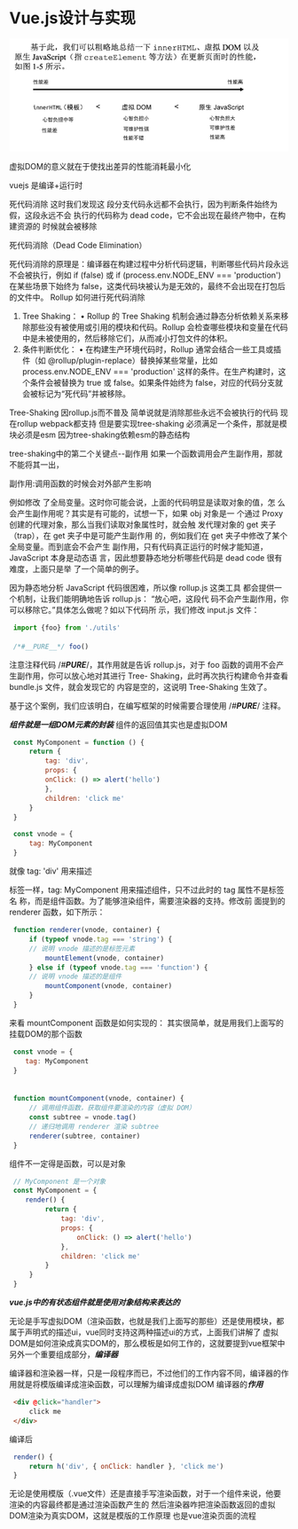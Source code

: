 # Vue.js设计与实现

![img.png](img.png)

虚拟DOM的意义就在于使找出差异的性能消耗最小化

vuejs 是编译+运行时

死代码消除
这时我们发现这
段分支代码永远都不会执行，因为判断条件始终为假，这段永远不会
执行的代码称为 dead code，它不会出现在最终产物中，在构建资源的
时候就会被移除

死代码消除（Dead Code Elimination）

死代码消除的原理是：编译器在构建过程中分析代码逻辑，判断哪些代码片段永远不会被执行，例如 if (false) 或 if (process.env.NODE_ENV === 'production') 在某些场景下始终为 false，这类代码块被认为是无效的，最终不会出现在打包后的文件中。
Rollup 如何进行死代码消除

1.	Tree Shaking：
    •	Rollup 的 Tree Shaking 机制会通过静态分析依赖关系来移除那些没有被使用或引用的模块和代码。Rollup 会检查哪些模块和变量在代码中是未被使用的，然后移除它们，从而减小打包文件的体积。
2. 条件判断优化：
   •	在构建生产环境代码时，Rollup 通常会结合一些工具或插件（如 @rollup/plugin-replace）替换掉某些常量，比如 process.env.NODE_ENV === 'production' 这样的条件。在生产构建时，这个条件会被替换为 true 或 false。如果条件始终为 false，对应的代码分支就会被标记为“死代码”并被移除。

Tree-Shaking 因rollup.js而不普及
简单说就是消除那些永远不会被执行的代码
现在rollup webpack都支持
但是要实现tree-shaking 必须满足一个条件，那就是模块必须是esm 因为tree-shaking依赖esm的静态结构

tree-shaking中的第二个关键点--副作用
如果一个函数调用会产生副作用，那就不能将其一出，

副作用:调用函数的时候会对外部产生影响

例如修改 了全局变量。这时你可能会说，上面的代码明显是读取对象的值，怎
么会产生副作用呢？其实是有可能的，试想一下，如果 obj 对象是一
个通过 Proxy 创建的代理对象，那么当我们读取对象属性时，就会触
发代理对象的 get 夹子（trap），在 get 夹子中是可能产生副作用
的，例如我们在 get 夹子中修改了某个全局变量。而到底会不会产生
副作用，只有代码真正运行的时候才能知道，JavaScript 本身是动态语
言，因此想要静态地分析哪些代码是 dead code 很有难度，上面只是举
了一个简单的例子。

因为静态地分析 JavaScript 代码很困难，所以像 rollup.js 这类工具
都会提供一个机制，让我们能明确地告诉 rollup.js：
“放心吧，这段代
码不会产生副作用，你可以移除它。”具体怎么做呢？如以下代码所
示，我们修改 input.js 文件：

```js
 import {foo} from './utils'

 /*#__PURE__*/ foo()
```

注意注释代码 /*#__PURE__*/，其作用就是告诉 rollup.js，对于
foo 函数的调用不会产生副作用，你可以放心地对其进行 Tree-
Shaking，此时再次执行构建命令并查看 bundle.js 文件，就会发现它的
内容是空的，这说明 Tree-Shaking 生效了。

基于这个案例，我们应该明白，在编写框架的时候需要合理使用
/*#__PURE__*/ 注释。


***组件就是一组DOM元素的封装***
组件的返回值其实也是虚拟DOM
```js
 const MyComponent = function () {
     return {
         tag: 'div',
         props: {
         onClick: () => alert('hello')
         },
         children: 'click me'
     }
 }
```
```js
 const vnode = {
     tag: MyComponent
 }
```
就像 tag: 'div' 用来描述 <div> 标签一样，tag:
MyComponent 用来描述组件，只不过此时的 tag 属性不是标签名
称，而是组件函数。为了能够渲染组件，需要渲染器的支持。修改前
面提到的 renderer 函数，如下所示：
```js
 function renderer(vnode, container) {
     if (typeof vnode.tag === 'string') {
     // 说明 vnode 描述的是标签元素
         mountElement(vnode, container)
     } else if (typeof vnode.tag === 'function') {
     // 说明 vnode 描述的是组件
         mountComponent(vnode, container)
     }
 }

```
来看 mountComponent 函数是如何实现的： 其实很简单，就是用我们上面写的挂载DOM的那个函数
```js
 const vnode = {
    tag: MyComponent
 }


 function mountComponent(vnode, container) {
     // 调用组件函数，获取组件要渲染的内容（虚拟 DOM）
     const subtree = vnode.tag()
     // 递归地调用 renderer 渲染 subtree
     renderer(subtree, container)
 }

```

组件不一定得是函数，可以是对象

```js
 // MyComponent 是一个对象
 const MyComponent = {
    render() {
         return {
             tag: 'div',
             props: {
                 onClick: () => alert('hello')
             },
             children: 'click me'
         }
     }
 }
```
***vue.js中的有状态组件就是使用对象结构来表达的***


无论是手写虚拟DOM（渲染函数，也就是我们上面写的那些）还是使用模块，都属于声明式的描述ui，vue同时支持这两种描述ui的方式，上面我们讲解了
虚拟DOM是如何渲染成真实DOM的，那么模板是如何工作的，这就要提到vue框架中另外一个重要组成部分，***编译器***

编译器和渲染器一样，只是一段程序而已，不过他们的工作内容不同，编译器的作用就是将模版编译成渲染函数，可以理解为编译成虚拟DOM
编译器的***作用***
```html
 <div @click="handler">
     click me
 </div>
```
编译后
```js
 render() {
     return h('div', { onClick: handler }, 'click me')
 }


```

无论是使用模版（.vue文件）还是直接手写渲染函数，对于一个组件来说，他要渲染的内容最终都是通过渲染函数产生的
然后渲染器咋把渲染函数返回的虚拟DOM渲染为真实DOM，这就是模版的工作原理 也是vue渲染页面的流程